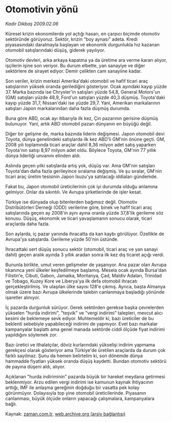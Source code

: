 # Otomotivin yönü

*Kadir Dikbaş 2009.02.06*

<tr><td class="metin" colspan="2" style="padding-top: 20px; padding-left: 5px; padding-right: 10px;">Küresel krizin ekonomilerde yol açtığı hasarı, en çarpıcı biçimde otomotiv sektöründe görüyoruz. Sektör, krizin "boy aynası" adeta. Kredi piyasasındaki daralmayla başlayan ve ekonomik durgunlukla hız kazanan otomobil satışlarındaki düşüş, giderek yayılıyor.</td></tr><tr><td class="metin" colspan="2" style="padding-top: 20px; padding-left: 5px; padding-right: 10px;"><p> Otomotiv devleri, arka arkaya kapatma ya da üretime ara verme kararı alıyor, işçilerin işine son veriyor. Bu durum elbette, yan sanayiye ve diğer sektörlere de sirayet ediyor. Demir çelikten cam sanayiine kadar.
<p> Son veriler, krizin merkezi Amerika'daki otomobil ve hafif ticari araç satışlarının yüksek oranda gerilediğini gösteriyor. Ocak ayındaki kayıp yüzde 37. Marka bazında ise Chrysler'in satışları yüzde 54,8, General Motors'un (GM) satışları yüzde 48,9, Ford'un satışları yüzde 40,3 düşmüş. Toyota'daki kayıp yüzde 31,7, Nissan'daki ise yüzde 29,7. Yani, Amerikan markalarının satışları Japon markalarından daha fazla düşmüş durumda.
<p> Buna göre ABD, ocak ayı itibarıyla ilk kez, Çin pazarının gerisine düşmüş bulunuyor. Yani, artık ABD otomobil pazarı dünyanın en büyüğü değil.
<p> Diğer bir gelişme de, marka bazında liderin değişmesi. Japon otomobil devi Toyota, dünya genelindeki satışlarda ilk kez ABD'li GM'nin önüne geçti. GM, 2008 yılı toplamında ticari araçlar dahil 8,36 milyon adet satış yaparken Toyota'nın satışı 8,97 milyon adet oldu. Böylece Toyota, GM'nin 77 yıllık dünya liderliği unvanını elinden aldı.
<p> Aslında geçen yılki satışlarda artış yok, düşüş var. Ama GM'nin satışları Toyota'dan daha fazla gerileyince sıralama değişmiş. Ve şu sıralar, GM'nin ticari araç üretim tesisinin Japon Isuzu'ya satılacağı iddiaları gündemde.
<p> Fakat bu, Japon otomobil üreticilerinin çok iyi durumda olduğu anlamına gelmiyor. Onlar da sıkıntılı. Ve Avrupa şirketlerinde de işler kesat.
<p> Türkiye ise dünyada olup bitenlerden bağımsız değil. Otomotiv Distribütörleri Derneği (ODD) verilerine göre, binek ve hafif ticari araç satışlarında geçen ay 2008'in aynı ayına oranla yüzde 37,8'lik gerileme söz konusu. Düşüş, ekonomik ve ticari yavaşlamanın sonucu olarak, ticari araçlarda daha fazla.
<p> Son aylarda, iç pazar yanında ihracatta da kan kaybı görülüyor. Özellikle de Avrupa'ya satışlarda. Gerileme yüzde 50'nin üstünde. 
<p> İhracattaki sert düşüş sonucu sektör (otomobil, ticari araç ve yan sanayi dahil) geçen aralık ayında 3 yıllık aradan sonra ilk kez dış ticaret açığı verdi. 
<p> Bununla birlikte, umut veren gelişmeler de yaşanıyor. Ana pazar olan Avrupa tıkanınca yeni ülkeler keşfedilmeye başlamış. Mesela ocak ayında Bursa'dan Filistin'e, Cibuti, Gabon, Jamaika, Moritanya, Çad, Maldiv Adaları, Trinidad ve Tobago, Kuzey Kore ve Liberya'ya ilk defa otomobil ihracatı gerçekleştirilmiş. Ve ulaşılan ülke sayısı 128'e çıkmış. Ayrıca, başta Almanya olmak üzere bazı Avrupa ülkelerinde talebin canlanmaya başladığı yönünde işaretler alınıyor.
<p> İç pazarda durgunluk sürüyor. Gerek sektörden gerekse başka çevrelerden yükselen "hurda indirimi", "teşvik" ve "vergi indirimi" talepleri, mevcut alıcı kesimi de beklemeye sevk ediyor. Muhtemeldir ki, bazı üreticiler de bu beklenti sebebiyle yapabileceği indirimi de yapmıyor. Evet bazı markalar kampanyalar başlattı ama genel manada sektörde ciddi ölçüde fiyat indirimi yapıldığını söylemek zor.
<p> Bazı üretici ve ithalatçılar, döviz kurlarındaki yükselişi indirim yapmama gerekçesi olarak gösteriyor ama Türkiye'de üretilen araçlarda da durum çok farklı sayılmaz. Şunu da hemen belirtelim ki, son dönemde dünya hammadde fiyatları yüksek oranda düşüş kaydetti. Bundan otomotiv sektörü de payına düşeni aldı, alıyor.
<p> Açıklanan "hurda indiriminin" pazarda büyük bir hareket meydana getirmesi beklenmiyor. Arzu edilen vergi indirimi ise kamunun kaynak ihtiyacının arttığı, IMF ile anlaşma gereğinin doğduğu bir vasatta pek kolay görünmüyor. Dolayısıyla top yine otomobil üreticilerinde. Piyasanın canlanması, büyük ölçüde onların yapacağı çalışmalara, kampanyalara bağlı.<br/></p></p></p></p></p></p></p></p></p></p></p></p></p></td></tr>

Kaynak: [zaman.com.tr](http://zaman.com.tr/yazar.do?yazino=812134), [web.archive.org (arşiv bağlantısı)](http://web.archive.org/web/20090207032451/http://www.zaman.com.tr:80/yazar.do?yazino=812134)
